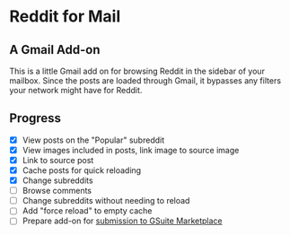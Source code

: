 # Reddit for Mail

## A Gmail Add-on

This is a little Gmail add on for browsing Reddit in the sidebar of your mailbox. Since the posts are loaded through Gmail, it bypasses any filters your network might have for Reddit.

## Progress

- [x] View posts on the "Popular" subreddit
- [x] View images included in posts, link image to source image
- [x] Link to source post
- [x] Cache posts for quick reloading
- [x] Change subreddits
- [ ] Browse comments
- [ ] Change subreddits without needing to reload
- [ ] Add "force reload" to empty cache
- [ ] Prepare add-on for [submission to GSuite Marketplace](https://developers.google.com/gsuite/add-ons/how-tos/publishing-gmail-addons)
